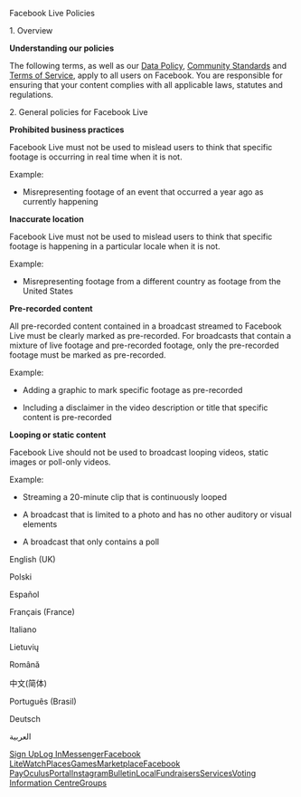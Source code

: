 Facebook Live Policies

1\. Overview

**Understanding our policies**

The following terms, as well as our [Data Policy](https://www.facebook.com/about/privacy/), [Community Standards](https://www.facebook.com/communitystandards/) and [Terms of Service](https://www.facebook.com/legal/terms), apply to all users on Facebook. You are responsible for ensuring that your content complies with all applicable laws, statutes and regulations.

2\. General policies for Facebook Live

**Prohibited business practices**

Facebook Live must not be used to mislead users to think that specific footage is occurring in real time when it is not.

Example:

*   Misrepresenting footage of an event that occurred a year ago as currently happening

**Inaccurate location**

Facebook Live must not be used to mislead users to think that specific footage is happening in a particular locale when it is not.

Example:

*   Misrepresenting footage from a different country as footage from the United States

**Pre-recorded content**

All pre-recorded content contained in a broadcast streamed to Facebook Live must be clearly marked as pre-recorded. For broadcasts that contain a mixture of live footage and pre-recorded footage, only the pre-recorded footage must be marked as pre-recorded.

Example:

*   Adding a graphic to mark specific footage as pre-recorded

*   Including a disclaimer in the video description or title that specific content is pre-recorded

**Looping or static content**

Facebook Live should not be used to broadcast looping videos, static images or poll-only videos.

Example:

*   Streaming a 20-minute clip that is continuously looped

*   A broadcast that is limited to a photo and has no other auditory or visual elements

*   A broadcast that only contains a poll

English (UK)

Polski

Español

Français (France)

Italiano

Lietuvių

Română

中文(简体)

Português (Brasil)

Deutsch

العربية

[Sign Up](https://www.facebook.com/reg/)[Log In](https://www.facebook.com/login/)[Messenger](https://l.facebook.com/l.php?u=https%3A%2F%2Fmessenger.com%2F&h=AT1Nn8EX6n2ru2RwVnameWC5fDiBqrW3EQnMwcP_OElJSAVFbb1oVs0vErHLpZ9ySTQmi7ybZBOA88ivhBbm80NlkvkVucoBmDTtVbub-w0CJtBmhtYPpn-ZV8lVbVAZyuaALjOKmhe7eyTlI5CEDTo7yjZ5o8dlTeLa-A)[Facebook Lite](https://www.facebook.com/lite/)[Watch](https://en-gb.facebook.com/watch/)[Places](https://www.facebook.com/places/)[Games](https://www.facebook.com/games/)[Marketplace](https://www.facebook.com/marketplace/)[Facebook Pay](https://pay.facebook.com/)[Oculus](https://l.facebook.com/l.php?u=https%3A%2F%2Fwww.oculus.com%2F&h=AT1Nn8EX6n2ru2RwVnameWC5fDiBqrW3EQnMwcP_OElJSAVFbb1oVs0vErHLpZ9ySTQmi7ybZBOA88ivhBbm80NlkvkVucoBmDTtVbub-w0CJtBmhtYPpn-ZV8lVbVAZyuaALjOKmhe7eyTlI5CEDTo7yjZ5o8dlTeLa-A)[Portal](https://portal.facebook.com/)[Instagram](https://l.facebook.com/l.php?u=https%3A%2F%2Fwww.instagram.com%2F&h=AT1Nn8EX6n2ru2RwVnameWC5fDiBqrW3EQnMwcP_OElJSAVFbb1oVs0vErHLpZ9ySTQmi7ybZBOA88ivhBbm80NlkvkVucoBmDTtVbub-w0CJtBmhtYPpn-ZV8lVbVAZyuaALjOKmhe7eyTlI5CEDTo7yjZ5o8dlTeLa-A)[Bulletin](https://www.bulletin.com/)[Local](https://www.facebook.com/local/lists/245019872666104/)[Fundraisers](https://www.facebook.com/fundraisers/)[Services](https://www.facebook.com/biz/directory/)[Voting Information Centre](https://www.facebook.com/votinginformationcenter/?entry_point=c2l0ZQ%3D%3D)[Groups](https://www.facebook.com/groups/explore/)